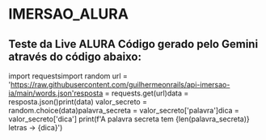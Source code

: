 # IMERSAO_ALURA
Teste da Live ALURA
Código gerado pelo Gemini através do código abaixo:
------------------------------------------------------------------------------------------
import requestsimport random
url = 'https://raw.githubusercontent.com/guilhermeonrails/api-imersao-ia/main/words.json'resposta = requests.get(url)data = resposta.json()print(data)
valor_secreto = random.choice(data)palavra_secreta = valor_secreto['palavra']dica = valor_secreto['dica']
print(f'A palavra secreta tem {len(palavra_secreta)} letras -> {dica}') 
